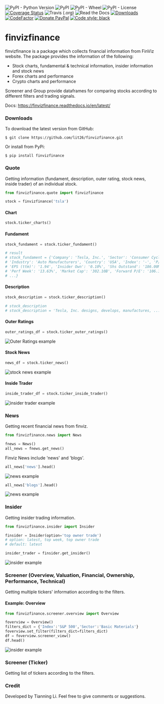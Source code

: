 ![PyPI - Python Version](https://img.shields.io/pypi/pyversions/finvizfinance)
![PyPI](https://img.shields.io/pypi/v/finvizfinance)
![PyPI - Wheel](https://img.shields.io/pypi/wheel/finvizfinance)
![PyPI - License](https://img.shields.io/pypi/l/finvizfinance?color=gre)
[![Coverage Status](https://coveralls.io/repos/github/lit26/finvizfinance/badge.svg)](https://coveralls.io/github/lit26/finvizfinance)
![Travis (.org)](https://img.shields.io/travis/lit26/finvizfinance)
![Read the Docs](https://img.shields.io/readthedocs/finvizfinance)
[![Downloads](https://pepy.tech/badge/finvizfinance)](https://pepy.tech/project/finvizfinance)
[![CodeFactor](https://www.codefactor.io/repository/github/lit26/finvizfinance/badge/master)](https://www.codefactor.io/repository/github/lit26/finvizfinance/overview/master)
[![Donate PayPal](https://img.shields.io/badge/Donate%20%24-PayPal-brightgreen.svg)](https://www.paypal.me/TIANNINGL/)
[![Code style: black](https://img.shields.io/badge/code%20style-black-000000.svg)](https://github.com/psf/black)

# finvizfinance

finvizfinance is a package which collects financial information from FinViz website. The package provides the information of the following:
* Stock charts, fundamental & technical information, insider information and stock news
* Forex charts and performance
* Crypto charts and performance

Screener and Group provide dataframes for comparing stocks according to different filters and trading signals.

Docs: https://finvizfinance.readthedocs.io/en/latest/

### Downloads

To download the latest version from GitHub:

```
$ git clone https://github.com/lit26/finvizfinance.git
```
Or install from PyPi:
```
$ pip install finvizfinance
```



### Quote

Getting information (fundament, description, outer rating, stock news, inside trader) of an individual stock.

```python
from finvizfinance.quote import finvizfinance

stock = finvizfinance('tsla')
```

#### Chart
```python
stock.ticker_charts()
```

#### Fundament
```python
stock_fundament = stock.ticker_fundament()

# result
# stock_fundament = {'Company': 'Tesla, Inc.', 'Sector': 'Consumer Cyclical', 
# 'Industry': 'Auto Manufacturers', 'Country': 'USA', 'Index': '-', 'P/E': '849.57', 
# 'EPS (ttm)': '1.94', 'Insider Own': '0.10%', 'Shs Outstand': '186.00M', 
# 'Perf Week': '13.63%', 'Market Cap': '302.10B', 'Forward P/E': '106.17',
# ...}
```

#### Description
```python
stock_description = stock.ticker_description()

# stock_description
# stock_description = 'Tesla, Inc. designs, develops, manufactures, ...'
```

#### Outer Ratings
```python
outer_ratings_df = stock.ticker_outer_ratings()
``` 
![Outer Ratings example](asset/outer_rating.png)
#### Stock News
```python
news_df = stock.ticker_news()
```
![stock news example](asset/stock_news.png)

#### Inside Trader
```python
inside_trader_df = stock.ticker_inside_trader()
```
![insider trader example](asset/insider_trader.png)

### News

Getting recent financial news from finviz.

```python
from finvizfinance.news import News

fnews = News()
all_news = fnews.get_news()
```
Finviz News include 'news' and 'blogs'.
```python
all_news['news'].head()
```
![news example](asset/news_news.png)
```python
all_news['blogs'].head()
```
![news example](asset/news_blogs.png)

### Insider

Getting insider trading information.

```python
from finvizfinance.insider import Insider

finsider = Insider(option='top owner trade')
# option: latest, top week, top owner trade
# default: latest

insider_trader = finsider.get_insider()
```
![insider example](asset/insider.png)

### Screener (Overview, Valuation, Financial, Ownership, Performance, Technical)

Getting multiple tickers' information according to the filters.

#### Example: Overview

```python
from finvizfinance.screener.overview import Overview

foverview = Overview()
filters_dict = {'Index':'S&P 500','Sector':'Basic Materials'}
foverview.set_filter(filters_dict=filters_dict)
df = foverview.screener_view()
df.head()
```
![insider example](asset/screen_overview.png)

### Screener (Ticker)

Getting list of tickers according to the filters.

### Credit
Developed by Tianning Li. Feel free to give comments or suggestions.

